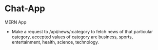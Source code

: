 # Chat-App
MERN App

- Make a request to /api/news/:category to fetch news of that particular category, accepted values of category are business, sports, entertainment,
health, science, technology.
